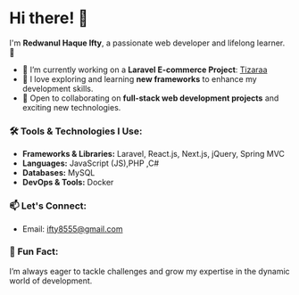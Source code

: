 # Hi there! 👋  
I'm **Redwanul Haque Ifty**, a passionate web developer and lifelong learner. 🚀

- 🔭 I’m currently working on a **Laravel E-commerce Project**: [Tizaraa](https://tizaraa.com)
- 🌱 I love exploring and learning **new frameworks** to enhance my development skills.
- 🤝 Open to collaborating on **full-stack web development projects** and exciting new technologies.

### 🛠️ Tools & Technologies I Use:
- **Frameworks & Libraries:** Laravel, React.js, Next.js, jQuery, Spring MVC
- **Languages:** JavaScript (JS),PHP ,C#
- **Databases:** MySQL
- **DevOps & Tools:** Docker

### 📫 Let's Connect:
- Email: [ifty8555@gmail.com](mailto:ifty8555@gmail.com)

### 🌟 Fun Fact:
I’m always eager to tackle challenges and grow my expertise in the dynamic world of development.
